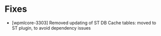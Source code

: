 # Fixes
* [wpmlcore-3303] Removed updating of ST DB Cache tables: moved to ST plugin, to avoid dependency issues